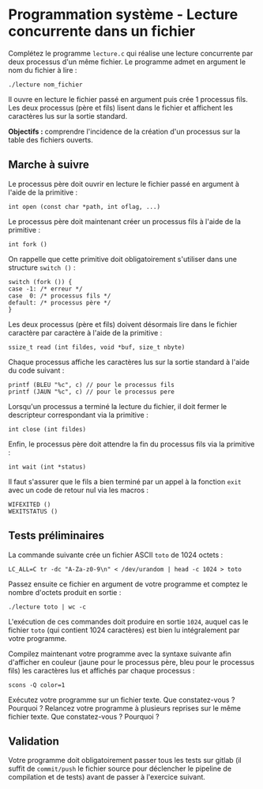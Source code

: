 # Programmation système - Lecture concurrente dans un fichier

Complétez le programme `lecture.c` qui réalise une lecture concurrente par deux processus d'un même fichier.
Le programme admet en argument le nom du fichier à lire :

    ./lecture nom_fichier

Il ouvre en lecture le fichier passé en argument puis crée 1 processus fils.
Les deux processus (père et fils) lisent dans le fichier et affichent les caractères lus sur la sortie standard.

**Objectifs :** comprendre l'incidence de la création d'un processus sur la table des fichiers ouverts.

## Marche à suivre

Le processus père doit ouvrir en lecture le fichier passé en argument à l'aide de la primitive :

    int open (const char *path, int oflag, ...)

Le processus père doit maintenant créer un processus fils à l'aide de la primitive :

    int fork ()

On rappelle que cette primitive doit obligatoirement s'utiliser dans une structure `switch ()` :

    switch (fork ()) {
    case -1: /* erreur */
    case  0: /* processus fils */
    default: /* processus père */
    }

Les deux processus (père et fils) doivent désormais lire dans le fichier caractère par caractère à l'aide de la primitive :

    ssize_t read (int fildes, void *buf, size_t nbyte)

Chaque processus affiche les caractères lus sur la sortie standard à l'aide du code suivant :

    printf (BLEU "%c", c) // pour le processus fils
    printf (JAUN "%c", c) // pour le processus pere

Lorsqu'un processus a terminé la lecture du fichier, il doit fermer le descripteur correspondant via la primitive :

    int close (int fildes)

Enfin, le processus père doit attendre la fin du processus fils via la primitive :

    int wait (int *status)

Il faut s'assurer que le fils a bien terminé par un appel à la fonction `exit` avec un code de retour nul via les macros :

    WIFEXITED ()
    WEXITSTATUS ()

## Tests préliminaires

La commande suivante crée un fichier ASCII `toto` de 1024 octets :

    LC_ALL=C tr -dc "A-Za-z0-9\n" < /dev/urandom | head -c 1024 > toto

Passez ensuite ce fichier en argument de votre programme et comptez le nombre d'octets produit en sortie : 

    ./lecture toto | wc -c

L'exécution de ces commandes doit produire en sortie `1024`, auquel cas le fichier `toto` (qui contient 1024 caractères) est bien lu intégralement par votre programme.

Compilez maintenant votre programme avec la syntaxe suivante afin d'afficher en couleur (jaune pour le processus père, bleu pour le processus fils) les caractères lus et affichés par chaque processus :

    scons -Q color=1

Exécutez votre programme sur un fichier texte.
Que constatez-vous ?
Pourquoi ?
Relancez votre programme à plusieurs reprises sur le même fichier texte.
Que constatez-vous ?
Pourquoi ?

## Validation

Votre programme doit obligatoirement passer tous les tests sur gitlab (il suffit de `commit/push` le fichier source pour déclencher le pipeline de compilation et de tests) avant de passer à l'exercice suivant.
